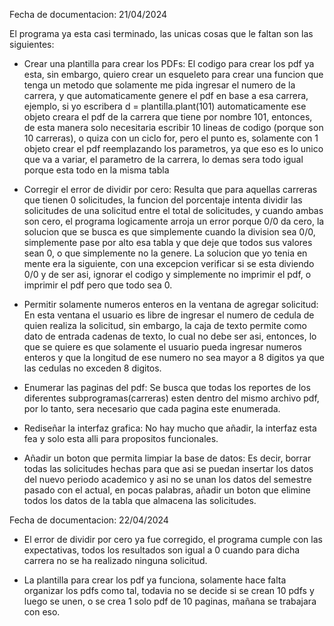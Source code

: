 Fecha de documentacion: 21/04/2024

El programa ya esta casi terminado, las unicas cosas que le faltan son las siguientes:

- Crear una plantilla para crear los PDFs: El codigo para crear los pdf ya esta, sin embargo, quiero crear un esqueleto para crear una funcion que tenga un metodo que solamente me pida ingresar el numero de la carrera, y que automaticamente genere
  el pdf en base a esa carrera, ejemplo, si yo escribera
  d = plantilla.plant(101)
  automaticamente ese objeto creara el pdf de la carrera que tiene por nombre 101, entonces, de esta manera solo necesitaria escribir 10 lineas de codigo (porque son 10 carreras), o quiza con un ciclo for, pero el punto es, solamente con 1 objeto
  crear el pdf reemplazando los parametros, ya que eso es lo unico que va a variar, el parametro de la carrera, lo demas sera todo igual porque esta todo en la misma tabla

- Corregir el error de dividir por cero: Resulta que para aquellas carreras que tienen 0 solicitudes, la funcion del porcentaje intenta dividir las solicitudes de una solicitud entre el total de solicitudes, y cuando ambas son cero, el programa
  logicamente arroja un error porque 0/0 da cero, la solucion que se busca es que simplemente cuando la division sea 0/0, simplemente pase por alto esa tabla y que deje que todos sus valores sean 0, o que simplemente no la genere.
  La solucion que yo tenia en mente era la siguiente, con una excepcion verificar si se esta diviendo 0/0 y de ser asi, ignorar el codigo y simplemente no imprimir el pdf, o imprimir el pdf pero que todo sea 0.

- Permitir solamente numeros enteros en la ventana de agregar solicitud: En esta ventana el usuario es libre de ingresar el numero de cedula de quien realiza la solicitud, sin embargo, la caja de texto permite como dato de entrada cadenas de texto,
  lo cual no debe ser asi, entonces, lo que se quiere es que solamente el usuario pueda ingresar numeros enteros y que la longitud de ese numero no sea mayor a 8 digitos ya que las cedulas no exceden 8 digitos.

- Enumerar las paginas del pdf: Se busca que todas los reportes de los diferentes subprogramas(carreras) esten dentro del mismo archivo pdf, por lo tanto, sera necesario que cada pagina este enumerada.

- Rediseñar la interfaz grafica: No hay mucho que añadir, la interfaz esta fea y solo esta alli para propositos funcionales.

- Añadir un boton que permita limpiar la base de datos: Es decir, borrar todas las solicitudes hechas para que asi se puedan insertar los datos del nuevo periodo academico y asi no se unan los datos del semestre pasado con el actual, en pocas palabras,
  añadir un boton que elimine todos los datos de la tabla que almacena las solicitudes.

Fecha de documentacion: 22/04/2024

- El error de dividir por cero ya fue corregido, el programa cumple con las expectativas, todos los resultados son igual a 0 cuando para dicha carrera no se ha realizado ninguna solicitud.

- La plantilla para crear los pdf ya funciona, solamente hace falta organizar los pdfs como tal, todavia no se decide si se crean 10 pdfs y luego se unen, o se crea 1 solo pdf de 10 paginas, mañana se trabajara con eso.
